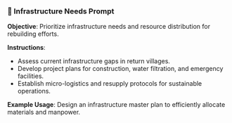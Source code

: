 ### 🧱 Infrastructure Needs Prompt

**Objective**: Prioritize infrastructure needs and resource distribution for rebuilding efforts.

**Instructions**:
- Assess current infrastructure gaps in return villages.
- Develop project plans for construction, water filtration, and emergency facilities.
- Establish micro-logistics and resupply protocols for sustainable operations.

**Example Usage**: Design an infrastructure master plan to efficiently allocate materials and manpower.